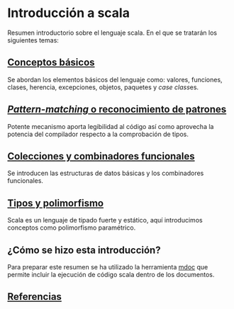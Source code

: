 # Introducción a scala

Resumen introductorio sobre el lenguaje scala. En el que se tratarán los siguientes temas:

## [Conceptos básicos](basics.md)

Se abordan los elementos básicos del lenguaje como: valores, funciones, clases, herencia, excepciones, objetos, paquetes y *case class*es.

## [*Pattern-matching* o reconocimiento de patrones](patternMatching.md)

Potente mecanismo aporta legibilidad al código así como aprovecha la potencia del compilador respecto a la comprobación de tipos.

## [Colecciones y combinadores funcionales](collections.md)

Se introducen las estructuras de datos básicas y los combinadores funcionales.

## [Tipos y polimorfismo](types.md)

Scala es un lenguaje de tipado fuerte y estático, aquí introducimos conceptos como polimorfismo paramétrico.

## ¿Cómo se hizo esta introducción?

Para preparar este resumen se ha utilizado la herramienta [mdoc](https://scalameta.org/mdoc/) que permite incluir la ejecución de código scala dentro de los documentos.

## [Referencias](references.md)

